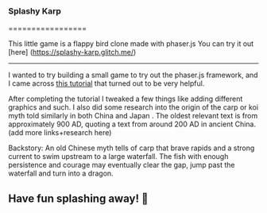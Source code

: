 ### Splashy Karp
=================

This little game is a flappy bird clone made with phaser.js
You can try it out [here] (https://splashy-karp.glitch.me/)

------------
I wanted to try building a small game to try out the phaser.js framework, and I came across [this tutorial](http://www.lessmilk.com/tutorial/flappy-bird-phaser-1) that turned out to be very helpful. 

After completing the tutorial I tweaked a few things like adding different graphics and such.
I also did some research into the origin of the carp or koi myth told similarly in both China and Japan . The oldest relevant text is from approximately 900 AD, quoting a text from around 200 AD in ancient China.
(add more links+research here)

Backstory: An old Chinese myth tells of carp that brave rapids and a strong current to swim upstream to a large waterfall. The fish with enough persistence and courage may eventually clear the gap, jump past the waterfall and turn into a dragon. 

Have fun splashing away! 🎏
-------------------


